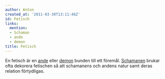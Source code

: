 ```yaml
---
author: Anton
created_at: '2011-03-30T13:11:46Z'
id: Fetisch
links:
  mention:
  - Schaman
  - ande
  - demon
title: Fetisch
---
```


En fetisch är en [ande] eller [demon] bunden till ett föremål. [Schamanen] brukar ofta dekorera
fetischen så att schamanens och andens natur samt deras relation förtydligas.

  [ande]: ande
  [demon]: demon
  [Schamanen]: Schaman
